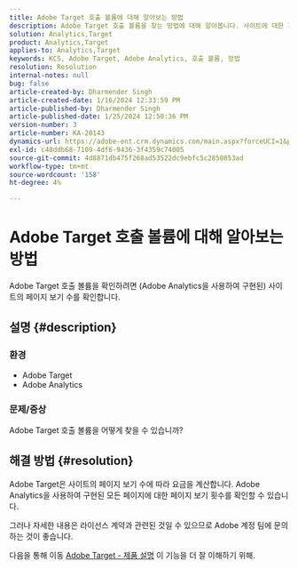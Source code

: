 ```yaml
---
title: Adobe Target 호출 볼륨에 대해 알아보는 방법
description: Adobe Target 호출 볼륨을 찾는 방법에 대해 알아봅니다. 사이트에 대한 페이지 보기 수를 확인합니다.
solution: Analytics,Target
product: Analytics,Target
applies-to: Analytics,Target
keywords: KCS, Adobe Target, Adobe Analytics, 호출 볼륨, 방법
resolution: Resolution
internal-notes: null
bug: false
article-created-by: Dharmender Singh
article-created-date: 1/16/2024 12:33:59 PM
article-published-by: Dharmender Singh
article-published-date: 1/25/2024 12:50:36 PM
version-number: 3
article-number: KA-20143
dynamics-url: https://adobe-ent.crm.dynamics.com/main.aspx?forceUCI=1&pagetype=entityrecord&etn=knowledgearticle&id=2c352184-6bb4-ee11-a569-6045bd0065b6
exl-id: c48ddb68-7109-4df6-9436-3f4359c74005
source-git-commit: 4d8871db475f268ad53522dc9ebfc5c2850853ad
workflow-type: tm+mt
source-wordcount: '158'
ht-degree: 4%

---
```


# Adobe Target 호출 볼륨에 대해 알아보는 방법


Adobe Target 호출 볼륨을 확인하려면 (Adobe Analytics을 사용하여 구현된) 사이트의 페이지 보기 수를 확인합니다.

## 설명 {#description}


### <b>환경</b>

- Adobe Target
- Adobe Analytics


### <b>문제/증상</b>

Adobe Target 호출 볼륨을 어떻게 찾을 수 있습니까?


## 해결 방법 {#resolution}


Adobe Target은 사이트의 페이지 보기 수에 따라 요금을 계산합니다. Adobe Analytics을 사용하여 구현된 모든 페이지에 대한 페이지 보기 횟수를 확인할 수 있습니다.

그러나 자세한 내용은 라이선스 계약과 관련된 것일 수 있으므로 Adobe 계정 팀에 문의하는 것이 좋습니다.

다음을 통해 이동 [Adobe Target - 제품 설명](https://helpx.adobe.com/jp/legal/product-descriptions/adobe-target.html) 이 기능을 더 잘 이해하기 위해.
